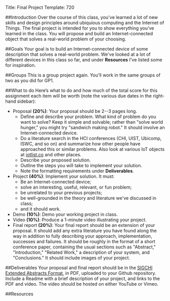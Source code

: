 Title: Final Project
Template: 720

##Introduction
Over the course of this class, you've learned a lot of new skills and
design principles around ubiquious computing and the Internet of
Things. The final project is intended for you to show everything
you've learned in the class. You will propose and build an
Internet-connected object that solves a real-world problem of your
choosing.

##Goals
Your goal is to build an Internet-connected device of some description
that solves a real-world problem. We've looked at a lot of different
devices in this class so far, and under **Resources** I've listed some
for inspiration.

##Groups
This is a group project again. You'll work in the same groups of two
as you did for GP1.

##What to do
Here’s what to do and how much of the total score for this assignment
each item will be worth (note the various due dates in the right-hand
sidebar):

- Proposal **(20%)**: Your proposal should be 2--3 pages long.
    - Define and describe your problem. What kind of problem do you
    	want to solve? Keep it simple and solvable; rather than "solve
    	world hunger," you might try "sandwich making robot." It should
    	involve an Internet-connected device.
    - Do a literature search in the HCI conferences (CHI, UIST, Ubicomp,
    	ISWC, and so on) and summarize how other people have approached
    	this or similar problems. Also look at various IoT objects at
			[iotlist.co](http://iotlist.co) and other places.
    - Describe your proposed solution.
    - Outline the steps you will take to implement your solution.
    - Note the formatting requirements under **Deliverables**.
- Project **(40%)**: Implement your solution. It must:
	- Be an Internet-connected device;
	- solve an interesting, useful, relevant, or fun problem;
	- be unrelated to your previous projects;
	- be well-grounded in the theory and literature we've discussed in
		class;
	- and it should work.
- Demo **(10%)**: Demo your working project in class.
- Video **(10%)**: Produce a 1-minute video illustrating your project.
- Final report **(20%)**: Your final report should be an extension of your
	proposal. It should add any extra literature you have found along the
	way in addition to fully describing your approach, implementation,
	successes and failures. It should be roughly in the format of a
	short conference paper, containing the usual sections such as
	"Abstract," "Introduction," "Related Work," a description of your
	system, and "Conclusions." It should include images of your project.

##Deliverables
Your proposal and final report should be in the [SIGCHI Extended
Abstracts Format](http://sigchi.github.io/Document-Formats/), in PDF,
uploaded to your Github repository. Include a Readme with a brief
description of your project, and links to the PDF and video. The video
should be hosted on either YouTube or Vimeo.

##Resources
